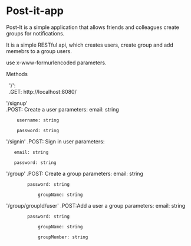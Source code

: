 # Post-it-app
Post-It is a simple application that allows friends and colleagues create groups for notifications.

It is a simple RESTful api, which creates users, create group and add memebrs to a group users.

use x-www-formurlencoded parameters.

Methods

&nbsp;&nbsp;'/':<br/>&nbsp;&nbsp;.GET: http://localhost:8080/
    
    
'/signup'<br>
      .POST: Create a user
           parameters:
	        email: string
		
		username: string
		
		password: string

'/signin'
      .POST: Sign in user
           parameters:
	   
	   email: string
	   
	   password: string

'/group'
	.POST: Create a group
		parameters:
			email: string

			password: string
        
        		groupName: string
        
'/group/groupId/user'
	.POST:Add a user a group
		parameters:
			email: string

			password: string
        
        		groupName: string
        
        		groupMember: string
